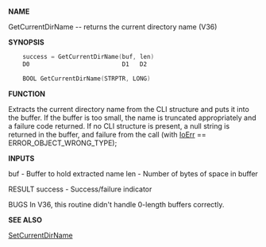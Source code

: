
**NAME**

GetCurrentDirName -- returns the current directory name (V36)

**SYNOPSIS**

```c
    success = GetCurrentDirName(buf, len)
    D0                          D1   D2

    BOOL GetCurrentDirName(STRPTR, LONG)

```
**FUNCTION**

Extracts the current directory name from the CLI structure and puts it
into the buffer.  If the buffer is too small, the name is truncated
appropriately and a failure code returned.  If no CLI structure is
present, a null string is returned in the buffer, and failure from
the call (with [IoErr](IoErr) == ERROR_OBJECT_WRONG_TYPE);

**INPUTS**

buf     - Buffer to hold extracted name
len     - Number of bytes of space in buffer

RESULT
success - Success/failure indicator

BUGS
In V36, this routine didn't handle 0-length buffers correctly.

**SEE ALSO**

[SetCurrentDirName](SetCurrentDirName)
